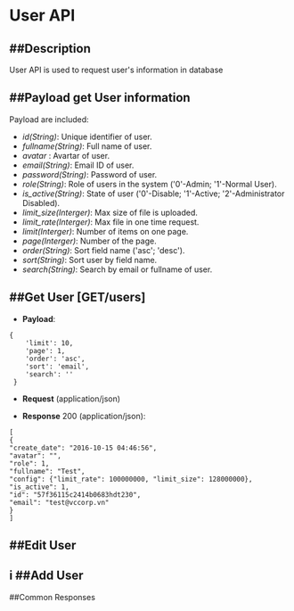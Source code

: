 User API
=====================
##Description
----------------------------------
User API is used to request user's information in database

##Payload get User information
----------------------------------
Payload are included:

* _id(String)_: Unique identifier of user.
* _fullname(String)_: Full name of user.
* _avatar_ : Avartar of user.
* _email(String)_: Email ID of user.
* _password(String)_: Password of user.
* _role(String)_: Role of users in the system ('0'-Admin; '1'-Normal User).
* _is_active(String)_: State of user ('0'-Disable; '1'-Active; '2'-Administrator Disabled).
* _limit_size(Interger)_: Max size of file is uploaded.
* _limit_rate(Interger)_: Max file in one time request.
* _limit(Interger)_: Number of items on one page.
* _page(Interger)_: Number of the page.
* _order(String)_: Sort field name ('asc'; 'desc').
* _sort(String)_: Sort user by field name.
* _search(String)_: Search by email or fullname of user.

##Get User [GET/users]
----------------------------------
* __Payload__:

``` 
{
    'limit': 10,
    'page': 1,
    'order': 'asc',
    'sort': 'email',
    'search': ''
 }
```

* __Request__ (application/json)

* __Response__ 200 (application/json):

```
[
{
"create_date": "2016-10-15 04:46:56", 
"avatar": "", 
"role": 1, 
"fullname": "Test", 
"config": {"limit_rate": 100000000, "limit_size": 128000000}, 
"is_active": 1, 
"id": "57f36115c2414b0683hdt230", 
"email": "test@vccorp.vn"
}
]
```

##Edit User
----------------------------------
i
##Add User
----------------------------------

##Common Responses
